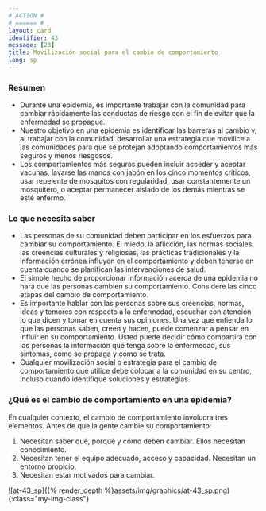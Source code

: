 ```yaml
---
# ACTION #
# ====== #
layout: card
identifier: 43
message: [23]
title: Movilización social para el cambio de comportamiento
lang: sp
---
```


### Resumen

- Durante una epidemia, es importante trabajar con la comunidad para cambiar rápidamente las conductas de riesgo con el fin de evitar que la enfermedad se propague.
- Nuestro objetivo en una epidemia es identificar las barreras al cambio y, al trabajar con la comunidad, desarrollar una estrategia que movilice a las comunidades para que se protejan adoptando comportamientos más seguros y menos riesgosos.
- Los comportamientos más seguros pueden incluir acceder y aceptar vacunas, lavarse las manos con jabón en los cinco momentos críticos, usar repelente de mosquitos con regularidad, usar constantemente un mosquitero, o aceptar permanecer aislado de los demás mientras se esté enfermo.

### Lo que necesita saber

- Las personas de su comunidad deben participar en los esfuerzos para cambiar su comportamiento. El miedo, la aflicción, las normas sociales, las creencias culturales y religiosas, las prácticas tradicionales y la información errónea influyen en el comportamiento y deben tenerse en cuenta cuando se planifican las intervenciones de salud.
- El simple hecho de proporcionar información acerca de una epidemia no hará que las personas cambien su comportamiento. Considere las cinco etapas del cambio de comportamiento.
- Es importante hablar con las personas sobre sus creencias, normas, ideas y temores con respecto a la enfermedad, escuchar con atención lo que dicen y tomar en cuenta sus opiniones. Una vez que entienda lo que las personas saben, creen y hacen, puede comenzar a pensar en influir en su comportamiento. Usted puede decidir cómo compartirá con las personas la información que tenga sobre la enfermedad, sus síntomas, cómo se propaga y cómo se trata.
- Cualquier movilización social o estrategia para el cambio de comportamiento que utilice debe colocar a la comunidad en su centro, incluso cuando identifique soluciones y estrategias.

### ¿Qué es el cambio de comportamiento en una epidemia?
En cualquier contexto, el cambio de comportamiento involucra tres elementos. Antes de que la gente cambie su comportamiento:
1. Necesitan saber qué, porqué y cómo deben cambiar. Ellos necesitan conocimiento.
2. Necesitan tener el equipo adecuado, acceso y capacidad. Necesitan un entorno propicio. 
3. Necesitan estar motivados para cambiar.

![at-43_sp]({% render_depth %}assets/img/graphics/at-43_sp.png){:class="my-img-class"}
